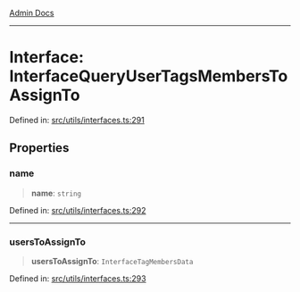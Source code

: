 [Admin Docs](/)

***

# Interface: InterfaceQueryUserTagsMembersToAssignTo

Defined in: [src/utils/interfaces.ts:291](https://github.com/abhassen44/talawa-admin/blob/285f7384c3d26b5028a286d84f89b85120d130a2/src/utils/interfaces.ts#L291)

## Properties

### name

> **name**: `string`

Defined in: [src/utils/interfaces.ts:292](https://github.com/abhassen44/talawa-admin/blob/285f7384c3d26b5028a286d84f89b85120d130a2/src/utils/interfaces.ts#L292)

***

### usersToAssignTo

> **usersToAssignTo**: `InterfaceTagMembersData`

Defined in: [src/utils/interfaces.ts:293](https://github.com/abhassen44/talawa-admin/blob/285f7384c3d26b5028a286d84f89b85120d130a2/src/utils/interfaces.ts#L293)
